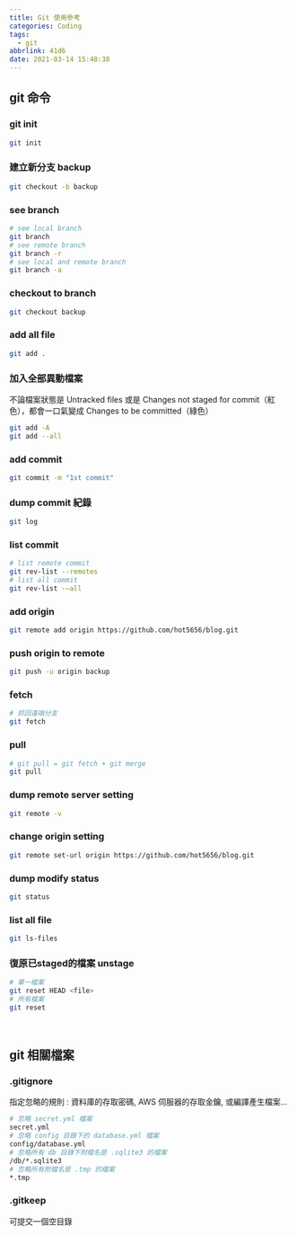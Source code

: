```yaml
---
title: Git 使用參考
categories: Coding
tags:
  - git
abbrlink: 41d6
date: 2021-03-14 15:48:38
---
```


## git 命令

### git init
``` bash
git init
```

### 建立新分支 backup
``` bash
git checkout -b backup
```
<!--more-->

### see branch
``` bash
# see local branch
git branch
# see remote branch
git branch -r
# see local and remote branch
git branch -a
```

### checkout to branch
``` bash
git checkout backup
```

### add all file
``` bash
git add .
```

### 加入全部異動檔案
不論檔案狀態是 Untracked files 或是 Changes not staged for commit（紅色），都會一口氣變成 Changes to be committed（綠色）
``` bash
git add -A
git add --all 
```

### add commit
``` bash
git commit -m "1st commit"
```

### dump commit 紀錄
``` bash
git log
```

### list commit
``` bash
# list remote commit
git rev-list --remotes
# list all commit
git rev-list -–all
```

### add origin
``` bash
git remote add origin https://github.com/hot5656/blog.git
```

### push origin to remote
``` bash
git push -u origin backup
```

### fetch
``` bash
# 抓回遠端分支
git fetch
```

### pull
``` bash
# git pull = git fetch + git merge
git pull
```


### dump remote server setting
``` bash
git remote -v
```

### change origin setting
``` bash
git remote set-url origin https://github.com/hot5656/blog.git
```

### dump modify status
``` bash
git status
```

### list all file
``` bash
git ls-files
```

### 復原已staged的檔案 unstage
``` bash
# 單一檔案
git reset HEAD <file>
# 所有檔案
git reset
```

<br>

## git 相關檔案

### .gitignore
指定忽略的規則 : 資料庫的存取密碼, AWS 伺服器的存取金鑰, 或編譯產生檔案...
``` bash
# 忽略 secret.yml 檔案
secret.yml
# 忽略 config 目錄下的 database.yml 檔案
config/database.yml
# 忽略所有 db 目錄下附檔名是 .sqlite3 的檔案
/db/*.sqlite3
# 忽略所有附檔名是 .tmp 的檔案
*.tmp
```

### .gitkeep
可提交一個空目錄



